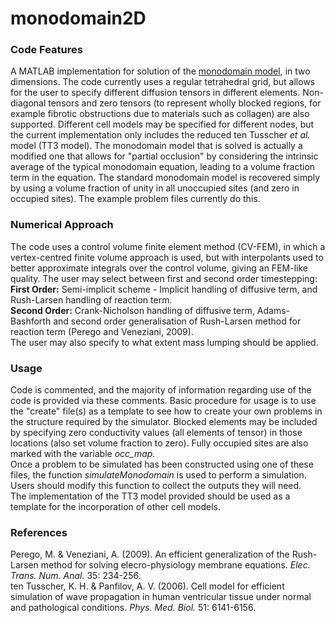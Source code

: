 # monodomain2D

### Code Features
A MATLAB implementation for solution of the [monodomain model](https://en.wikipedia.org/wiki/Monodomain_model), in two dimensions. The code currently uses a regular tetrahedral grid, but allows for the user to specify different diffusion tensors in different elements. Non-diagonal tensors and zero tensors (to represent wholly blocked regions, for example fibrotic obstructions due to materials such as collagen) are also supported. Different cell models may be specified for different nodes, but the current implementation only includes the reduced ten Tusscher *et al.* model (TT3 model). The monodomain model that is solved is actually a modified one that allows for "partial occlusion" by considering the intrinsic average of the typical monodomain equation, leading to a volume fraction term in the equation. The standard monodomain model is recovered simply by using a volume fraction of unity in all unoccupied sites (and zero in occupied sites). The example problem files currently do this.

### Numerical Approach
The code uses a control volume finite element method (CV-FEM), in which a vertex-centred finite volume approach is used, but with interpolants used to better approximate integrals over the control volume, giving an FEM-like quality. The user may select between first and second order timestepping:  
**First Order:** Semi-implicit scheme - Implicit handling of diffusive term, and Rush-Larsen handling of reaction term.  
**Second Order:** Crank-Nicholson handling of diffusive term, Adams-Bashforth and second order generalisation of Rush-Larsen method for reaction term (Perego and Veneziani, 2009).  
The user may also specify to what extent mass lumping should be applied.

### Usage
Code is commented, and the majority of information regarding use of the code is provided via these comments. Basic procedure for usage is to use the "create" file(s) as a template to see how to create your own problems in the structure required by the simulator. Blocked elements may be included by specifying zero conductivity values (all elements of tensor) in those locations (also set volume fraction to zero). Fully occupied sites are also marked with the variable *occ_map*.  
Once a problem to be simulated has been constructed using one of these files, the function *simulateMonodomain* is used to perform a simulation. Users should modify this function to collect the outputs they will need.  
The implementation of the TT3 model provided should be used as a template for the incorporation of other cell models.

### References
Perego, M. & Veneziani, A. (2009). An efficient generalization of the Rush-Larsen method for solving elecro-physiology membrane equations. *Elec. Trans. Num. Anal.* 35: 234-256.  
ten Tusscher, K. H. & Panfilov, A. V. (2006). Cell model for efficient simulation of wave propagation in human ventricular tissue under normal and pathological conditions. *Phys. Med. Biol.* 51: 6141-6156.
